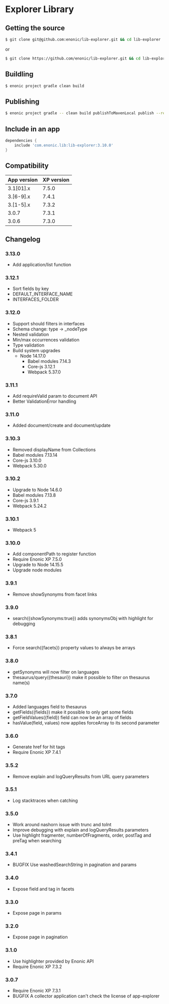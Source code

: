 # Explorer Library

## Getting the source

```sh
$ git clone git@github.com:enonic/lib-explorer.git && cd lib-explorer
```

or

```sh
$ git clone https://github.com/enonic/lib-explorer.git && cd lib-explorer
```

## Buildling

```sh
$ enonic project gradle clean build
```

## Publishing

```sh
$ enonic project gradle -- clean build publishToMavenLocal publish --refresh-dependencies
```


## Include in an app

```build.gradle
dependencies {
	include 'com.enonic.lib:lib-explorer:3.10.0'
}
```

## Compatibility

| App version | XP version |
| ----------- | ---------- |
| 3.1[01].x | 7.5.0 |
| 3.[6-9].x | 7.4.1 |
| 3.[1-5].x | 7.3.2 |
| 3.0.7 | 7.3.1 |
| 3.0.6 | 7.3.0 |

## Changelog

### 3.13.0

* Add application/list function

### 3.12.1

* Sort fields by key
* DEFAULT_INTERFACE_NAME
* INTERFACES_FOLDER

### 3.12.0

* Support should filters in interfaces
* Schema change: type -> _nodeType
* Nested validation
* Min/max occurrences validation
* Type validation
* Build system upgrades
  * Node 14.17.0
	  * Babel modules 7.14.3
	  * Core-js 3.12.1
	  * Webpack 5.37.0

### 3.11.1

* Add requireValid param to document API
* Better ValidationError handling

### 3.11.0

* Added document/create and document/update

### 3.10.3

* Removed displayName from Collections
* Babel modules 7.13.14
* Core-js 3.10.0
* Webpack 5.30.0

### 3.10.2

* Upgrade to Node 14.6.0
* Babel modules 7.13.8
* Core-js 3.9.1
* Webpack 5.24.2

### 3.10.1

* Webpack 5

### 3.10.0

* Add componentPath to register function
* Require Enonic XP 7.5.0
* Upgrade to Node 14.15.5
* Upgrade node modules

### 3.9.1

* Remove showSynonyms from facet links

### 3.9.0

* search({showSynonyms:true}) adds synonymsObj with highlight for debugging

### 3.8.1

* Force search({facets}) property values to always be arrays

### 3.8.0

* getSynonyms will now filter on languages
* thesaurus/query({thesauri}) make it possible to filter on thesaurus name(s)

### 3.7.0

* Added languages field to thesaurus
* getFields({fields}) make it possible to only get some fields
* getFieldValues({field}) field can now be an array of fields
* hasValue(field, values) now applies forceArray to its second parameter

### 3.6.0

* Generate href for hit tags
* Require Enonic XP 7.4.1

### 3.5.2

* Remove explain and logQueryResults from URL query parameters

### 3.5.1

* Log stacktraces when catching

### 3.5.0

* Work around nashorn issue with trunc and toInt
* Improve debugging with explain and logQueryResults parameters
* Use highlight fragmenter, numberOfFragments, order, postTag and preTag when searching

### 3.4.1

* BUGFIX Use washedSearchString in pagination and params

### 3.4.0

* Expose field and tag in facets

### 3.3.0

* Expose page in params

### 3.2.0

* Expose page in pagination

### 3.1.0

* Use highlighter provided by Enonic API
* Require Enonic XP 7.3.2

### 3.0.7

* Require Enonic XP 7.3.1
* BUGFIX A collector application can't check the license of app-explorer
